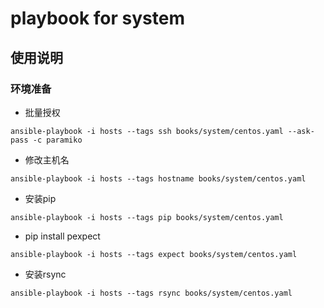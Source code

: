 # playbook for system

## 使用说明

### 环境准备
- 批量授权
```
ansible-playbook -i hosts --tags ssh books/system/centos.yaml --ask-pass -c paramiko
```
- 修改主机名
```
ansible-playbook -i hosts --tags hostname books/system/centos.yaml
```
- 安装pip
```
ansible-playbook -i hosts --tags pip books/system/centos.yaml
```
- pip install pexpect
```
ansible-playbook -i hosts --tags expect books/system/centos.yaml
```
- 安装rsync
```
ansible-playbook -i hosts --tags rsync books/system/centos.yaml
```
